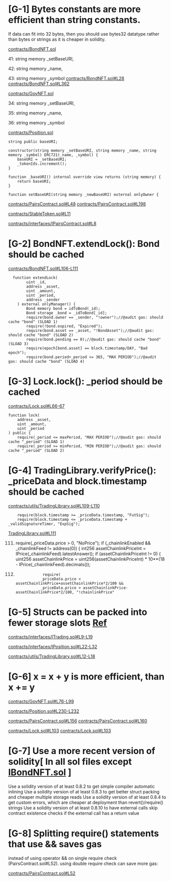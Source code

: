 # [G-1] Bytes constants are more efficient than string constants.
If data can fit into 32 bytes, then you should use bytes32 datatype rather than bytes or strings as it is cheaper in solidity.

[contracts/BondNFT.sol](https://github.com/code-423n4/2022-12-tigris/blob/main/contracts/BondNFT.sol#L41-L43)

41:         string memory _setBaseURI,

42:         string memory _name,

43:         string memory _symbol
[contracts/BondNFT.sol#L28](https://github.com/code-423n4/2022-12-tigris/blob/main/contracts/BondNFT.sol#L28)
[contracts/BondNFT.sol#L362](https://github.com/code-423n4/2022-12-tigris/blob/main/contracts/BondNFT.sol#L362)


[contracts/GovNFT.sol](https://github.com/code-423n4/2022-12-tigris/blob/main/contracts/GovNFT.sol#L34-L36)

34:         string memory _setBaseURI,

35:         string memory _name,

36:         string memory _symbol


[contracts/Position.sol](https://github.com/code-423n4/2022-12-tigris/blob/main/contracts/Position.sol#L74-L85)



 
    string public baseURI;

    constructor(string memory _setBaseURI, string memory _name, string memory _symbol) ERC721(_name, _symbol) {
        baseURI = _setBaseURI;
        _tokenIds.increment();
    }

    function _baseURI() internal override view returns (string memory) {
        return baseURI;
    }

    function setBaseURI(string memory _newBaseURI) external onlyOwner {


[contracts/PairsContract.sol#L48](https://github.com/code-423n4/2022-12-tigris/blob/main/contracts/PairsContract.sol#L48)
[contracts/PairsContract.sol#L198](https://github.com/code-423n4/2022-12-tigris/blob/main/contracts/PairsContract.sol#L198)


[contracts/StableToken.sol#L11](https://github.com/code-423n4/2022-12-tigris/blob/main/contracts/StableToken.sol#L11)

[contracts/interfaces/IPairsContract.sol#L8](https://github.com/code-423n4/2022-12-tigris/blob/main/contracts/interfaces/IPairsContract.sol#L8)


# [G-2]  BondNFT.extendLock(): Bond should be cached

[contracts/BondNFT.sol#L106-L111](https://github.com/code-423n4/2022-12-tigris/blob/main/contracts/BondNFT.sol#L106-L111)
 
```
  function extendLock(
        uint _id,
        address _asset,
        uint _amount,
        uint _period,
        address _sender
    ) external onlyManager() {
        Bond memory bond = idToBond(_id);
        Bond storage _bond = _idToBond[_id];
        require(bond.owner == _sender, "!owner");//@audit gas: should cache "bond" (SLOAD 1)
        require(!bond.expired, "Expired");
        require(bond.asset == _asset, "!BondAsset");//@audit gas: should cache "bond" (SLOAD 2)
        require(bond.pending == 0);//@audit gas: should cache "bond" (SLOAD 3)
        require(epoch[bond.asset] == block.timestamp/DAY, "Bad epoch");
        require(bond.period+_period <= 365, "MAX PERIOD");//@audit gas: should cache "bond" (SLOAD 4)

```

# [G-3] Lock.lock(): _period should be cached

[contracts/Lock.sol#L66-67](https://github.com/code-423n4/2022-12-tigris/blob/main/contracts/Lock.sol#L66-67)

    function lock(
        address _asset,
        uint _amount,
        uint _period
    ) public {
        require(_period <= maxPeriod, "MAX PERIOD");//@audit gas: should cache "_period" (SLOAD 1)
        require(_period >= minPeriod, "MIN PERIOD");//@audit gas: should cache "_period" (SLOAD 2)


# [G-4] TradingLibrary.verifyPrice(): _priceData and block.timestamp should be cached

[contracts/utils/TradingLibrary.sol#L109-L110](https://github.com/code-423n4/2022-12-tigris/blob/main/contracts/utils/TradingLibrary.sol#L109-L110)

        require(block.timestamp >= _priceData.timestamp, "FutSig");
        require(block.timestamp <= _priceData.timestamp + _validSignatureTimer, "ExpSig");

[TradingLibrary.sol#L111](https://github.com/code-423n4/2022-12-tigris/blob/main/contracts/utils/TradingLibrary.sol)

111.    require(_priceData.price > 0, "NoPrice");
        if (_chainlinkEnabled && _chainlinkFeed != address(0)) {
            int256 assetChainlinkPriceInt = IPrice(_chainlinkFeed).latestAnswer();
            if (assetChainlinkPriceInt != 0) {
                uint256 assetChainlinkPrice = uint256(assetChainlinkPriceInt) * 10**(18 - IPrice(_chainlinkFeed).decimals());
117.                 require(
                    _priceData.price < assetChainlinkPrice+assetChainlinkPrice*2/100 &&
                    _priceData.price > assetChainlinkPrice-assetChainlinkPrice*2/100, "!chainlinkPrice"


# [G-5]  Structs can be packed into fewer storage slots [Ref](https://dev.to/javier123454321/solidity-gas-optimizations-pt-3-packing-structs-23f4)


[contracts/interfaces/ITrading.sol#L9-L19]( https://github.com/code-423n4/2022-12-tigris/blob/main/contracts/interfaces/ITrading.sol#L9-L19)

[contracts/interfaces/IPosition.sol#L22-L32](https://github.com/code-423n4/2022-12-tigris/blob/main/contracts/interfaces/IPosition.sol#L22-L32)

[contracts/utils/TradingLibrary.sol#L12-L18](https://github.com/code-423n4/2022-12-tigris/blob/main/contracts/utils/TradingLibrary.sol#L12-L18)

# [G-6] x = x + y is more efficient, than x += y

[contracts/GovNFT.sol#L76-L99](https://github.com/code-423n4/2022-12-tigris/blob/main/contracts/GovNFT.sol#L76-L99)

[contracts/Position.sol#L230-L232](https://github.com/code-423n4/2022-12-tigris/blob/main/contracts/Position.sol#L230-L232)

[contracts/PairsContract.sol#L156](https://github.com/code-423n4/2022-12-tigris/blob/main/contracts/PairsContract.sol#L156)
[contracts/PairsContract.sol#L160](https://github.com/code-423n4/2022-12-tigris/blob/main/contracts/PairsContract.sol#L160)


[contracts/Lock.sol#L103](https://github.com/code-423n4/2022-12-tigris/blob/main/contracts/Lock.sol#L73)
[contracts/Lock.sol#L103](https://github.com/code-423n4/2022-12-tigris/blob/main/contracts/Lock.sol#L103)



# [G-7]  Use a more recent version of solidity[ In all sol files except  [IBondNFT.sol](https://github.com/code-423n4/2022-12-tigris/blob/main/contracts/interfaces/IBondNFT.sol) ]

Use a solidity version of at least 0.8.2 to get simple compiler automatic inlining Use a solidity version of at least 0.8.3 to get better struct packing and cheaper multiple storage reads Use a solidity version of at least 0.8.4 to get custom errors, which are cheaper at deployment than revert()/require() strings Use a solidity version of at least 0.8.10 to have external calls skip contract existence checks if the external call has a return value

# [G-8] Splitting require() statements that use && saves gas

instead of using operator && on single require check (PairsContract.sol#L52). using double require check can save more gas:

[contracts/PairsContract.sol#L52](https://github.com/code-423n4/2022-12-tigris/blob/main/contracts/PairsContract.sol#L52)



